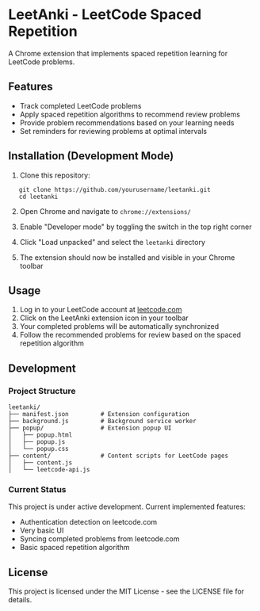 # LeetAnki - LeetCode Spaced Repetition

A Chrome extension that implements spaced repetition learning for LeetCode problems.

## Features

- Track completed LeetCode problems
- Apply spaced repetition algorithms to recommend review problems
- Provide problem recommendations based on your learning needs
- Set reminders for reviewing problems at optimal intervals

## Installation (Development Mode)

1. Clone this repository:
```
   git clone https://github.com/yourusername/leetanki.git
   cd leetanki
```

2. Open Chrome and navigate to `chrome://extensions/`

3. Enable "Developer mode" by toggling the switch in the top right corner

4. Click "Load unpacked" and select the `leetanki` directory

5. The extension should now be installed and visible in your Chrome toolbar

## Usage

1. Log in to your LeetCode account at [leetcode.com](https://leetcode.com)
2. Click on the LeetAnki extension icon in your toolbar
3. Your completed problems will be automatically synchronized
4. Follow the recommended problems for review based on the spaced repetition algorithm

## Development

### Project Structure

```
leetanki/
├── manifest.json         # Extension configuration
├── background.js         # Background service worker
├── popup/                # Extension popup UI
│   ├── popup.html
│   ├── popup.js
│   └── popup.css
├── content/              # Content scripts for LeetCode pages
│   ├── content.js
│   └── leetcode-api.js
```

### Current Status

This project is under active development. Current implemented features:

- Authentication detection on leetcode.com
- Very basic UI
- Syncing completed problems from leetcode.com
- Basic spaced repetition algorithm

## License

This project is licensed under the MIT License - see the LICENSE file for details. 